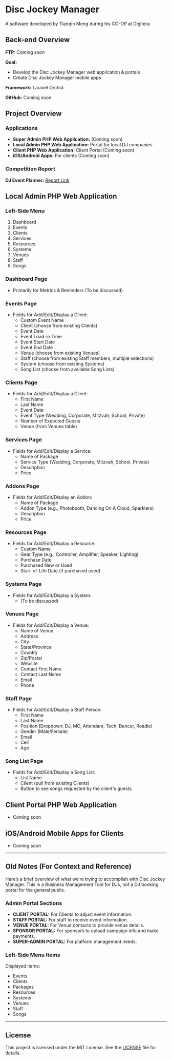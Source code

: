 # Disc Jockey Manager
A software developed by Tianqin Meng during his CO-OP at Digitera
## Back-end Overview

**FTP:** Coming soon

**Goal:** 
- Develop the Disc Jockey Manager web application & portals
- Create Disc Jockey Manager mobile apps

**Framework:** Laravel Orchid

**GitHub:** Coming soon

## Project Overview

### Applications
- **Super Admin PHP Web Application:** (Coming soon)
- **Local Admin PHP Web Application:** Portal for local DJ companies
- **Client PHP Web Application:** Client Portal (Coming soon)
- **iOS/Android Apps:** For clients (Coming soon)

### Competition Report
**DJ Event Planner:** [Report Link](https://docs.google.com/document/d/1USJCOzn2YbVJIIV2Aa7CwRKMhGIdDjQy3cg1xIMI5JA/edit)

## Local Admin PHP Web Application

### Left-Side Menu
1. Dashboard
2. Events
3. Clients
4. Services
5. Resources
6. Systems
7. Venues
8. Staff
9. Songs

### Dashboard Page
- Primarily for Metrics & Reminders (To be discussed)

### Events Page
- Fields for Add/Edit/Display a Client:
  - Custom Event Name
  - Client (choose from existing Clients)
  - Event Date
  - Event Load-in Time
  - Event Start Date
  - Event End Date
  - Venue (choose from existing Venues)
  - Staff (choose from existing Staff members, multiple selections)
  - System (choose from existing Systems)
  - Song List (choose from available Song Lists)

### Clients Page
- Fields for Add/Edit/Display a Client:
  - First Name
  - Last Name
  - Event Date
  - Event Type (Wedding, Corporate, Mitzvah, School, Private)
  - Number of Expected Guests
  - Venue (from Venues table)

### Services Page
- Fields for Add/Edit/Display a Service:
  - Name of Package
  - Service Type (Wedding, Corporate, Mitzvah, School, Private)
  - Description
  - Price

### Addons Page
- Fields for Add/Edit/Display an Addon:
  - Name of Package
  - Addon Type (e.g., Photobooth, Dancing On A Cloud, Sparklers)
  - Description
  - Price

### Resources Page
- Fields for Add/Edit/Display a Resource:
  - Custom Name
  - Gear Type (e.g., Controller, Amplifier, Speaker, Lighting)
  - Purchase Date
  - Purchased New or Used
  - Start-of-Life Date (if purchased used)

### Systems Page
- Fields for Add/Edit/Display a System:
  - (To be discussed)

### Venues Page
- Fields for Add/Edit/Display a Venue:
  - Name of Venue
  - Address
  - City
  - State/Province
  - Country
  - Zip/Postal
  - Website
  - Contact First Name
  - Contact Last Name
  - Email
  - Phone

### Staff Page
- Fields for Add/Edit/Display a Staff Person:
  - First Name
  - Last Name
  - Position (Dropdown: DJ, MC, Attendant, Tech, Dancer, Roadie)
  - Gender (Male/Female)
  - Email
  - Cell
  - Age

### Song List Page
- Fields for Add/Edit/Display a Song List:
  - List Name
  - Client (pull from existing Clients)
  - Button to see songs requested by the client's guests

## Client Portal PHP Web Application
- Coming soon

## iOS/Android Mobile Apps for Clients
- Coming soon

---

## Old Notes (For Context and Reference)
Here’s a brief overview of what we’re trying to accomplish with Disc Jockey Manager. This is a Business Management Tool for DJs, not a DJ booking portal for the general public.

### Admin Portal Sections
- **CLIENT PORTAL:** For Clients to adjust event information.
- **STAFF PORTAL:** For staff to receive event information.
- **VENUE PORTAL:** For Venue contacts to provide venue details.
- **SPONSOR PORTAL:** For sponsors to upload campaign info and make payments.
- **SUPER-ADMIN PORTAL:** For platform management needs.

### Left-Side Menu Items
Displayed items:
- Events
- Clients
- Packages
- Resources
- Systems
- Venues
- Staff
- Songs

---

## License
This project is licensed under the MIT License. See the [LICENSE](LICENSE) file for details.

